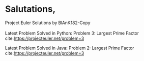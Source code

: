# Salutations,

Project Euler Solutions by BlAnK182-Copy<br/>
<br/>
Latest Problem Solved in Python: Problem 3: Largest Prime Factor<br/>
cite:https://projecteuler.net/problem=3
<br/>
  
Latest Problem Solved in Java: Problem 2: Largest Prime Factor<br/>
cite:https://projecteuler.net/problem=3
<br/>
